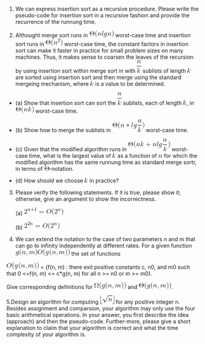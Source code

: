 1. We can express insertion sort as a recursive procedure. Please write the pseudo-code for insertion sort in a recursive fashion and provide the recurrence of the runnung time.

2. Althought merge sort runs in ![image](https://github.com/jysh1214/ntut_algorithm2018/blob/master/image/CodeCogsEqn.gif) worst-case time and insertion sort runs in ![image](https://github.com/jysh1214/ntut_algorithm2018/blob/master/image/CodeCogsEqn_1.gif) worst-case time, the constant factors in insertion sort can make it faster in practice for small problem sizes on many machines. Thus, it makes sense to coarsen the leaves of the recursion by using insertion sort within merge sort in with ![image](https://github.com/jysh1214/ntut_algorithm2018/blob/master/image/CodeCogsEqn_2.gif) sublists of length ![image](https://github.com/jysh1214/ntut_algorithm2018/blob/master/image/CodeCogsEqn_3.gif) are sorted using insertion sort and then merge using the standard mergeing mechanism, where ![image](https://github.com/jysh1214/ntut_algorithm2018/blob/master/image/CodeCogsEqn_3.gif) is a value to be determined.

  - (a) Show that insertion sort can sort the ![image](https://github.com/jysh1214/ntut_algorithm2018/blob/master/image/CodeCogsEqn_2.gif) sublists, each of length ![image](https://github.com/jysh1214/ntut_algorithm2018/blob/master/image/CodeCogsEqn_3.gif), in ![image](https://github.com/jysh1214/ntut_algorithm2018/blob/master/image/CodeCogsEqn_4.gif) worst-case time.
  
  - (b) Show how to merge the sublists in ![image](https://github.com/jysh1214/ntut_algorithm2018/blob/master/image/CodeCogsEqn_5.gif) worst-case time.
  
  - (c) Given that the modified algorithm runs in ![image](https://github.com/jysh1214/ntut_algorithm2018/blob/master/image/CodeCogsEqn_6.gif) worst-case time, what is the largest value of ![image](https://github.com/jysh1214/ntut_algorithm2018/blob/master/image/CodeCogsEqn_3.gif) as a function of ![image](https://github.com/jysh1214/ntut_algorithm2018/blob/master/image/CodeCogsEqn_7.gif) for which the modified algorithm has the same runnung time as standard merge sortr, in terms of ![image](https://github.com/jysh1214/ntut_algorithm2018/blob/master/image/CodeCogsEqn_8.gif)-notation.
  
  - (d) How should we choose ![image](https://github.com/jysh1214/ntut_algorithm2018/blob/master/image/CodeCogsEqn_3.gif) in practice?

3. Please verify the following statements. If it is true, please show it; otherwise, give an argument to show the incorrectness.
    
    (a) ![image](https://github.com/jysh1214/ntut_algorithm2018/blob/master/image/3-1.gif)
    
    (b) ![image](https://github.com/jysh1214/ntut_algorithm2018/blob/master/image/3-2.gif)
    
4. We can extend the notation to the case of two parameters n and m that can go to infinity independently at different rates. For a given function ![image](https://github.com/jysh1214/ntut_algorithm2018/blob/master/image/4-1.gif)![image](https://github.com/jysh1214/ntut_algorithm2018/blob/master/image/4-2.gif) the set of functions

  ![image](https://github.com/jysh1214/ntut_algorithm2018/blob/master/image/4-2.gif) = {f(n, m) : there exit positive constants c, n0, and m0 such that 0 <=f(n, m) <= c*g(n, m) for all n >= n0 or m >= m0}.

  Give corresponding definitions for ![image](https://github.com/jysh1214/ntut_algorithm2018/blob/master/image/4-3.gif) and ![image](https://github.com/jysh1214/ntut_algorithm2018/blob/master/image/4-4.gif).
  
5.Design an algorithm for computing ![image](https://github.com/jysh1214/ntut_algorithm2018/blob/master/image/5-1.gif) for any positive integer n. Besides assignment and comparsion, your algorithm may only use the four basic arithmetical operations. In your answer, you first describe the idea (approach) and then the pseudo-code. Further-more, please give a short explanation to claim that your algorithm is correct and what the time complexity of your algorithm is.
